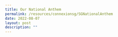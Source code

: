 ```yaml
---
title: Our National Anthem
permalink: /resources/connexionsg/SGNationalAnthem
date: 2022-08-07
layout: post
description: ""
---
```

